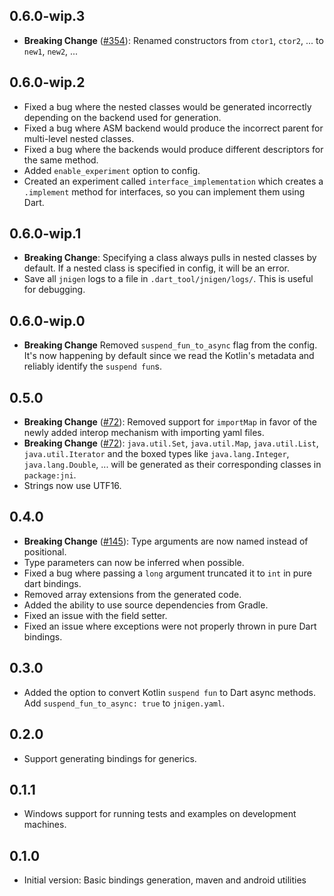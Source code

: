 ## 0.6.0-wip.3
* **Breaking Change** ([#354](https://github.com/dart-lang/jnigen/issues/354)): Renamed constructors from `ctor1`, `ctor2`, ... to `new1`, `new2`, ...

## 0.6.0-wip.2
* Fixed a bug where the nested classes would be generated incorrectly depending on the backend used for generation.
* Fixed a bug where ASM backend would produce the incorrect parent for multi-level nested classes.
* Fixed a bug where the backends would produce different descriptors for the same method.
* Added `enable_experiment` option to config.
* Created an experiment called `interface_implementation` which creates a `.implement` method for interfaces, so you can implement them using Dart.

## 0.6.0-wip.1
* **Breaking Change**: Specifying a class always pulls in nested classes by default. If a nested class is specified in config, it will be an error.
* Save all `jnigen` logs to a file in `.dart_tool/jnigen/logs/`. This is useful for debugging.

## 0.6.0-wip.0
* **Breaking Change** Removed `suspend_fun_to_async` flag from the config. It's now happening by default since we read the Kotlin's metadata and reliably identify the `suspend fun`s.

## 0.5.0
* **Breaking Change** ([#72](https://github.com/dart-lang/jnigen/issues/72)): Removed support for `importMap` in favor of the newly added interop mechanism with importing yaml files.
* **Breaking Change** ([#72](https://github.com/dart-lang/jnigen/issues/72)): `java.util.Set`, `java.util.Map`, `java.util.List`, `java.util.Iterator` and the boxed types like `java.lang.Integer`, `java.lang.Double`, ... will be generated as their corresponding classes in `package:jni`.
* Strings now use UTF16.

## 0.4.0
* **Breaking Change** ([#145](https://github.com/dart-lang/jnigen/issues/145)): Type arguments are now named instead of positional.
* Type parameters can now be inferred when possible.
* Fixed a bug where passing a `long` argument truncated it to `int` in pure dart bindings.
* Removed array extensions from the generated code.
* Added the ability to use source dependencies from Gradle.
* Fixed an issue with the field setter.
* Fixed an issue where exceptions were not properly thrown in pure Dart bindings.

## 0.3.0
* Added the option to convert Kotlin `suspend fun` to Dart async methods. Add `suspend_fun_to_async: true` to `jnigen.yaml`.

## 0.2.0
* Support generating bindings for generics.

## 0.1.1
* Windows support for running tests and examples on development machines.

## 0.1.0
* Initial version: Basic bindings generation, maven and android utilities
